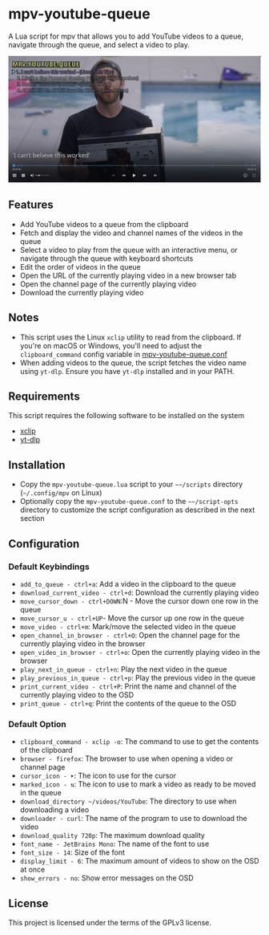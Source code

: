 # mpv-youtube-queue

A Lua script for mpv that allows you to add YouTube videos to a queue,
navigate through the queue, and select a video to play.

![mpv-youtube-queue image](.assets/mpv-youtube-queue.png)

## Features

- Add YouTube videos to a queue from the clipboard
- Fetch and display the video and channel names of the videos in the queue
- Select a video to play from the queue with an interactive menu,
  or navigate through the queue with keyboard shortcuts
- Edit the order of videos in the queue
- Open the URL of the currently playing video in a new browser tab
- Open the channel page of the currently playing video
- Download the currently playing video

## Notes

- This script uses the Linux `xclip` utility to read from the clipboard.
  If you're on macOS or Windows, you'll need to adjust the `clipboard_command`
  config variable in [mpv-youtube-queue.conf](./mpv-youtube-queue.conf)
- When adding videos to the queue, the script fetches the video name using
  `yt-dlp`. Ensure you have `yt-dlp` installed and in your PATH.

## Requirements

This script requires the following software to be installed on the system

- [xclip](https://github.com/astrand/xclip)
- [yt-dlp](https://github.com/yt-dlp/yt-dlp)

## Installation

- Copy the `mpv-youtube-queue.lua` script to your `~~/scripts` directory
  (`~/.config/mpv` on Linux)
- Optionally copy the `mpv-youtube-queue.conf` to the `~~/script-opts` directory
  to customize the script configuration as described in the next section

## Configuration

### Default Keybindings

- `add_to_queue - ctrl+a`: Add a video in the clipboard to the queue
- `download_current_video - ctrl+d`: Download the currently playing video
- `move_cursor_down - ctrl+DOWN`:N - Move the cursor down one row in the queue
- `move_cursor_u - ctrl+UP`- Move the cursor up one row in the queue
- `move_video - ctrl+m`: Mark/move the selected video in the queue
- `open_channel_in_browser - ctrl+O`: Open the channel page for the currently
  playing video in the browser
- `open_video_in_browser - ctrl+o`: Open the currently playing video in the browser
- `play_next_in_queue - ctrl+n`: Play the next video in the queue
- `play_previous_in_queue - ctrl+p`: Play the previous video in the queue
- `print_current_video - ctrl+P`: Print the name and channel of the currently
  playing video to the OSD
- `print_queue - ctrl+q`: Print the contents of the queue to the OSD

### Default Option

- `clipboard_command - xclip -o`: The command to use to get the contents of the clipboard
- `browser - firefox`: The browser to use when opening a video or channel page
- `cursor_icon - ➤`: The icon to use for the cursor
- `marked_icon - ⇅`: The icon to use to mark a video as ready to be moved in
  the queue
- `download_directory ~/videos/YouTube`: The directory to use when downloading
  a video
- `downloader - curl`: The name of the program to use to download the video
- `download_quality 720p`: The maximum download quality
- `font_name - JetBrains Mono`: The name of the font to use
- `font_size - 14`: Size of the font
- `display_limit - 6`: The maximum amount of videos to show on the OSD at once
- `show_errors - no`: Show error messages on the OSD

## License

This project is licensed under the terms of the GPLv3 license.
